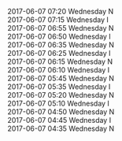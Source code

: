 2017-06-07 07:20 Wednesday  N  
2017-06-07 07:15 Wednesday  I  
2017-06-07 06:55 Wednesday  N  
2017-06-07 06:50 Wednesday  I  
2017-06-07 06:35 Wednesday  N  
2017-06-07 06:25 Wednesday  I  
2017-06-07 06:15 Wednesday  N  
2017-06-07 06:10 Wednesday  I  
2017-06-07 05:45 Wednesday  N  
2017-06-07 05:35 Wednesday  I  
2017-06-07 05:20 Wednesday  N  
2017-06-07 05:10 Wednesday  I  
2017-06-07 04:50 Wednesday  N  
2017-06-07 04:45 Wednesday  I  
2017-06-07 04:35 Wednesday  N  

